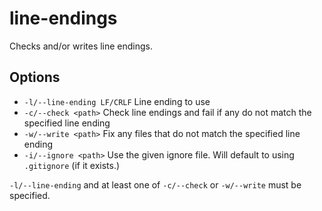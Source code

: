 # line-endings

Checks and/or writes line endings.

## Options

- `-l/--line-ending LF/CRLF` Line ending to use
- `-c/--check <path>` Check line endings and fail if any do not match the specified line ending
- `-w/--write <path>` Fix any files that do not match the specified line ending
- `-i/--ignore <path>` Use the given ignore file. Will default to using `.gitignore` (if it exists.)

`-l/--line-ending` and at least one of `-c/--check` or `-w/--write` must be specified.
